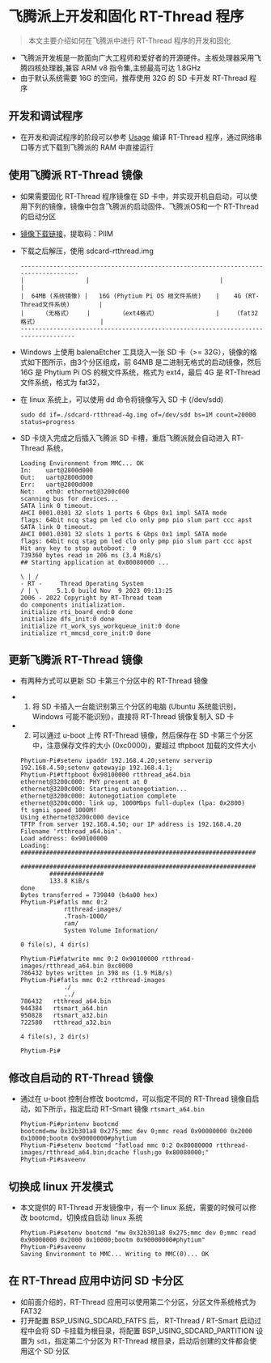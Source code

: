# 飞腾派上开发和固化 RT-Thread 程序

> 本文主要介绍如何在飞腾派中进行 RT-Thread 程序的开发和固化

- 飞腾派开发板是一款面向广大工程师和爱好者的开源硬件。主板处理器采用飞腾四核处理器,兼容 ARM v8 指令集,主频最高可达 1.8GHz
- 由于默认系统需要 16G 的空间，推荐使用 32G 的 SD 卡开发 RT-Thread 程序

## 开发和调试程序

- 在开发和调试程序的阶段可以参考 [Usage](../README.md) 编译 RT-Thread 程序，通过网络串口等方式下载到飞腾派的 RAM 中直接运行

## 使用飞腾派 RT-Thread 镜像

- 如果需要固化 RT-Thread 程序镜像在 SD 卡中，并实现开机自启动，可以使用下列的镜像，镜像中包含飞腾派的启动固件、飞腾派OS和一个 RT-Thread 的启动分区

- [镜像下载链接](https://pan.baidu.com/s/1eL2ElKeVBU5GOyvzn2kl-A)，提取码：PIIM 

- 下载之后解压，使用 sdcard-rtthread.img

    ```                            
    -----------------------------------------------------------------------------------
    |                 |                                    |                                  |
    |  64MB (系统镜像) |   16G (Phytium Pi OS 根文件系统)    |    4G (RT-Thread文件系统)        |
    |     （无格式）    |        （ext4格式）                |    （fat32格式）                 |
    ----------------------------------------------------------------------------------
    ```

- Windows 上使用 balenaEtcher 工具烧入一张 SD 卡（>= 32G），镜像的格式如下图所示，由3个分区组成，前 64MB 是二进制无格式的启动镜像，然后 16G 是 Phytium Pi OS 的根文件系统，格式为 ext4，最后 4G 是 RT-Thread 文件系统，格式为 fat32，
 
- 在 linux 系统上，可以使用 dd 命令将镜像写入 SD 卡 (/dev/sdd)

    ```
    sudo dd if=./sdcard-rtthread-4g.img of=/dev/sdd bs=1M count=20000 status=progress
    ```

- SD 卡烧入完成之后插入飞腾派 SD 卡槽，重启飞腾派就会自动进入 RT-Thread 系统，

    ```
    Loading Environment from MMC... OK
    In:    uart@2800d000
    Out:   uart@2800d000
    Err:   uart@2800d000
    Net:   eth0: ethernet@3200c000
    scanning bus for devices...
    SATA link 0 timeout.
    AHCI 0001.0301 32 slots 1 ports 6 Gbps 0x1 impl SATA mode
    flags: 64bit ncq stag pm led clo only pmp pio slum part ccc apst
    SATA link 0 timeout.
    AHCI 0001.0301 32 slots 1 ports 6 Gbps 0x1 impl SATA mode
    flags: 64bit ncq stag pm led clo only pmp pio slum part ccc apst
    Hit any key to stop autoboot:  0
    739360 bytes read in 206 ms (3.4 MiB/s)
    ## Starting application at 0x80080000 ...

    \ | /
    - RT -     Thread Operating System
    / | \     5.1.0 build Nov  9 2023 09:13:25
    2006 - 2022 Copyright by RT-Thread team
    do components initialization.
    initialize rti_board_end:0 done
    initialize dfs_init:0 done
    initialize rt_work_sys_workqueue_init:0 done
    initialize rt_mmcsd_core_init:0 done
    ```

## 更新飞腾派 RT-Thread 镜像

- 有两种方式可以更新 SD 卡第三个分区中的 RT-Thread 镜像
- 1. 将 SD 卡插入一台能识别第三个分区的电脑 (Ubuntu 系统能识别，Windows 可能不能识别)，直接将 RT-Thread 镜像复制入 SD 卡
- 2. 可以通过 u-boot 上传 RT-Thread 镜像，然后保存在 SD 卡第三个分区中，注意保存文件的大小 (0xc0000)，要超过 tftpboot 加载的文件大小

    ```
    Phytium-Pi#setenv ipaddr 192.168.4.20;setenv serverip 192.168.4.50;setenv gatewayip 192.168.4.1;  
    Phytium-Pi#tftpboot 0x90100000 rtthread_a64.bin 
    ethernet@3200c000: PHY present at 0
    ethernet@3200c000: Starting autonegotiation...
    ethernet@3200c000: Autonegotiation complete
    ethernet@3200c000: link up, 1000Mbps full-duplex (lpa: 0x2800)
    ft sgmii speed 1000M!
    Using ethernet@3200c000 device
    TFTP from server 192.168.4.50; our IP address is 192.168.4.20
    Filename 'rtthread_a64.bin'.
    Load address: 0x90100000
    Loading: #################################################################
            #################################################################
            ###############
            133.8 KiB/s
    done
    Bytes transferred = 739840 (b4a00 hex)
    Phytium-Pi#fatls mmc 0:2
                rtthread-images/
                .Trash-1000/
                ram/
                System Volume Information/

    0 file(s), 4 dir(s)

    Phytium-Pi#fatwrite mmc 0:2 0x90100000 rtthread-images/rtthread_a64.bin 0xc0000
    786432 bytes written in 398 ms (1.9 MiB/s)
    Phytium-Pi#fatls mmc 0:2 rtthread-images
                ./
                ../
    786432   rtthread_a64.bin
    944384   rtsmart_a64.bin
    950828   rtsmart_a32.bin
    722580   rtthread_a32.bin

    4 file(s), 2 dir(s)

    Phytium-Pi#
    ```

## 修改自启动的 RT-Thread 镜像

- 通过在 u-boot 控制台修改 bootcmd，可以指定不同的 RT-Thread 镜像自启动，如下所示，指定启动 RT-Smart 镜像 `rtsmart_a64.bin`

    ```
    Phytium-Pi#printenv bootcmd
    bootcmd=mw 0x32b301a8 0x275;mmc dev 0;mmc read 0x90000000 0x2000 0x10000;bootm 0x90000000#phytium
    Phytium-Pi#setenv bootcmd "fatload mmc 0:2 0x80080000 rtthread-images/rtthread_a64.bin;dcache flush;go 0x80080000;"
    Phytium-Pi#saveenv
    ```


## 切换成 linux 开发模式

- 本文提供的 RT-Thread 开发镜像中，有一个 linux 系统，需要的时候可以修改 bootcmd，切换成自启动 linux 系统

    ```
    Phytium-Pi#setenv bootcmd "mw 0x32b301a8 0x275;mmc dev 0;mmc read 0x90000000 0x2000 0x10000;bootm 0x90000000#phytium"
    Phytium-Pi#saveenv
    Saving Environment to MMC... Writing to MMC(0)... OK
    ```

## 在 RT-Thread 应用中访问 SD 卡分区

- 如前面介绍的，RT-Thread 应用可以使用第二个分区，分区文件系统格式为 FAT32
- 打开配置 BSP_USING_SDCARD_FATFS 后， RT-Thread / RT-Smart 启动过程中会将 SD 卡挂载为根目录，将配置 BSP_USING_SDCARD_PARTITION 设置为 `sd1`，指定第二个分区为 RT-Thread 根目录，启动后创建的文件都会使用这个 SD 分区
